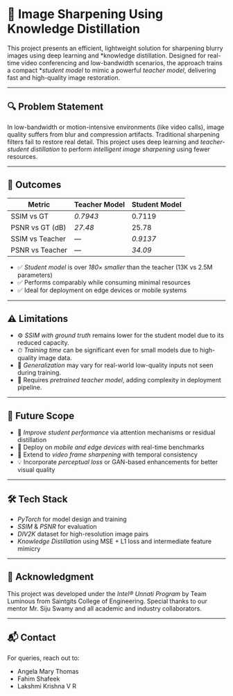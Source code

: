 # 🧠 Image Sharpening Using Knowledge Distillation

This project presents an efficient, lightweight solution for sharpening blurry images using deep learning and *knowledge distillation. Designed for real-time video conferencing and low-bandwidth scenarios, the approach trains a compact **student model* to mimic a powerful *teacher model*, delivering fast and high-quality image restoration.

---

## 🔍 Problem Statement

In low-bandwidth or motion-intensive environments (like video calls), image quality suffers from blur and compression artifacts. Traditional sharpening filters fail to restore real detail. This project uses deep learning and *teacher-student distillation* to perform *intelligent image sharpening* using fewer resources.

---

## 🏁 Outcomes

| Metric             | Teacher Model | Student Model |
|--------------------|---------------|---------------|
| SSIM vs GT         | *0.7943*    | 0.7119        |
| PSNR vs GT (dB)    | *27.48*     | 25.78         |
| SSIM vs Teacher    | —             | *0.9137*    |
| PSNR vs Teacher    | —             | *34.09*     |

- ✅ *Student model* is over *180× smaller* than the teacher (13K vs 2.5M parameters)
- ✅ Performs comparably while consuming minimal resources
- ✅ Ideal for deployment on edge devices or mobile systems

---

## ⚠ Limitations

- ⚙ *SSIM with ground truth* remains lower for the student model due to its reduced capacity.
- ⏱ *Training time* can be significant even for small models due to high-quality image data.
- 🎯 *Generalization* may vary for real-world low-quality inputs not seen during training.
- 🔄 Requires *pretrained teacher model*, adding complexity in deployment pipeline.

---

## 🔭 Future Scope

- 🚀 *Improve student performance* via attention mechanisms or residual distillation
- 📱 Deploy on *mobile and edge devices* with real-time benchmarks
- 🧪 Extend to *video frame sharpening* with temporal consistency
- 💡 Incorporate *perceptual loss* or GAN-based enhancements for better visual quality

---

## 🛠 Tech Stack

- *PyTorch* for model design and training
- *SSIM* & *PSNR* for evaluation
- *DIV2K* dataset for high-resolution image pairs
- *Knowledge Distillation* using MSE + L1 loss and intermediate feature mimicry
---


## 🤝 Acknowledgment

This project was developed under the *Intel® Unnati Program* by Team Luminous from Saintgits College of Engineering. Special thanks to our mentor Mr. Siju Swamy and all academic and industry collaborators.

---

## 📬 Contact

For queries, reach out to:
- Angela Mary Thomas
- Fahim Shafeek
- Lakshmi Krishna V R
